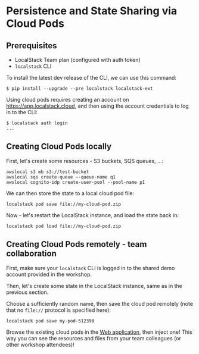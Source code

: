 # Persistence and State Sharing via Cloud Pods

## Prerequisites

* LocalStack Team plan (configured with auth token)
* `localstack` CLI

To install the latest dev release of the CLI, we can use this command:
```
$ pip install --upgrade --pre localstack localstack-ext
```

Using cloud pods requires creating an account on https://app.localstack.cloud, and then using the account credentials to log in to the CLI:
```
$ localstack auth login
...
```

## Creating Cloud Pods locally

First, let's create some resources - S3 buckets, SQS queues, ...:
```
awslocal s3 mb s3://test-bucket
awslocal sqs create-queue –-queue-name q1
awslocal cognito-idp create-user-pool --pool-name p1
```

We can then store the state to a local cloud pod file:
```
localstack pod save file://my-cloud-pod.zip
```

Now - let's restart the LocalStack instance, and load the state back in:
```
localstack pod load file://my-cloud-pod.zip
```

## Creating Cloud Pods remotely - team collaboration

First, make sure your `localstack` CLI is logged in to the shared demo account provided in the workshop.

Then, let's create some state in the LocalStack instance, same as in the previous section.

Choose a sufficiently random name, then save the cloud pod remotely (note that no `file://` protocol is specified here):
```
localstack pod save my-pod-512398
```

Browse the existing cloud pods in the [Web application](https://app.localstack.cloud/pods), then inject one!
This way you can see the resources and files from your team colleagues (or other workshop attendees)!
